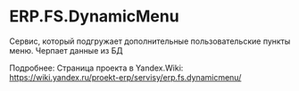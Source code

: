 # ERP.FS.DynamicMenu
Сервис, который подгружает дополнительные пользовательские пункты меню. Черпает данные из БД

Подробнее: Страница проекта в Yandex.Wiki: https://wiki.yandex.ru/proekt-erp/servisy/erp.fs.dynamicmenu/
